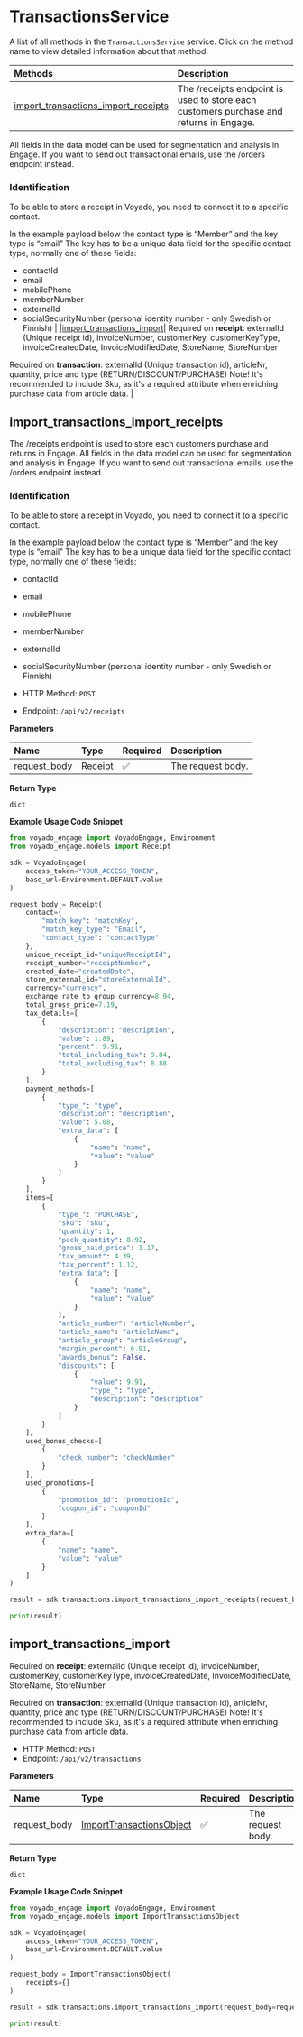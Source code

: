 # TransactionsService

A list of all methods in the `TransactionsService` service. Click on the method name to view detailed information about that method.

| Methods                                                                     | Description                                                                            |
| :-------------------------------------------------------------------------- | :------------------------------------------------------------------------------------- |
| [import_transactions_import_receipts](#import_transactions_import_receipts) | The /receipts endpoint is used to store each customers purchase and returns in Engage. |

All fields in the data model can be used for segmentation and analysis in Engage.
If you want to send out transactional emails, use the /orders endpoint instead.

### Identification

To be able to store a receipt in Voyado, you need to connect it to a specific
contact.

In the example payload below the contact type is “Member” and the key type is “email”
The key has to be a unique data field for the specific contact type,
normally one of these fields:

- contactId
- email
- mobilePhone
- memberNumber
- externalId
- socialSecurityNumber (personal identity number - only Swedish or Finnish) |
  |[import_transactions_import](#import_transactions_import)| Required on **receipt**:
  externalId (Unique receipt id), invoiceNumber, customerKey,
  customerKeyType, invoiceCreatedDate, InvoiceModifiedDate, StoreName, StoreNumber

Required on **transaction**:
externalId (Unique transaction id), articleNr, quantity, price and type (RETURN/DISCOUNT/PURCHASE)
Note! It's recommended to include Sku, as it's a required
attribute when enriching purchase data from article data. |

## import_transactions_import_receipts

The /receipts endpoint is used to store each customers purchase and returns in Engage.
All fields in the data model can be used for segmentation and analysis in Engage.
If you want to send out transactional emails, use the /orders endpoint instead.

### Identification

To be able to store a receipt in Voyado, you need to connect it to a specific
contact.

In the example payload below the contact type is “Member” and the key type is “email”
The key has to be a unique data field for the specific contact type,
normally one of these fields:

- contactId
- email
- mobilePhone
- memberNumber
- externalId
- socialSecurityNumber (personal identity number - only Swedish or Finnish)

- HTTP Method: `POST`
- Endpoint: `/api/v2/receipts`

**Parameters**

| Name         | Type                            | Required | Description       |
| :----------- | :------------------------------ | :------- | :---------------- |
| request_body | [Receipt](../models/Receipt.md) | ✅       | The request body. |

**Return Type**

`dict`

**Example Usage Code Snippet**

```python
from voyado_engage import VoyadoEngage, Environment
from voyado_engage.models import Receipt

sdk = VoyadoEngage(
    access_token="YOUR_ACCESS_TOKEN",
    base_url=Environment.DEFAULT.value
)

request_body = Receipt(
    contact={
        "match_key": "matchKey",
        "match_key_type": "Email",
        "contact_type": "contactType"
    },
    unique_receipt_id="uniqueReceiptId",
    receipt_number="receiptNumber",
    created_date="createdDate",
    store_external_id="storeExternalId",
    currency="currency",
    exchange_rate_to_group_currency=8.94,
    total_gross_price=7.19,
    tax_details=[
        {
            "description": "description",
            "value": 1.89,
            "percent": 9.91,
            "total_including_tax": 9.84,
            "total_excluding_tax": 8.88
        }
    ],
    payment_methods=[
        {
            "type_": "type",
            "description": "description",
            "value": 5.08,
            "extra_data": [
                {
                    "name": "name",
                    "value": "value"
                }
            ]
        }
    ],
    items=[
        {
            "type_": "PURCHASE",
            "sku": "sku",
            "quantity": 1,
            "pack_quantity": 8.92,
            "gross_paid_price": 1.17,
            "tax_amount": 4.39,
            "tax_percent": 1.12,
            "extra_data": [
                {
                    "name": "name",
                    "value": "value"
                }
            ],
            "article_number": "articleNumber",
            "article_name": "articleName",
            "article_group": "articleGroup",
            "margin_percent": 6.91,
            "awards_bonus": False,
            "discounts": [
                {
                    "value": 9.91,
                    "type_": "type",
                    "description": "description"
                }
            ]
        }
    ],
    used_bonus_checks=[
        {
            "check_number": "checkNumber"
        }
    ],
    used_promotions=[
        {
            "promotion_id": "promotionId",
            "coupon_id": "couponId"
        }
    ],
    extra_data=[
        {
            "name": "name",
            "value": "value"
        }
    ]
)

result = sdk.transactions.import_transactions_import_receipts(request_body=request_body)

print(result)
```

## import_transactions_import

Required on **receipt**:
externalId (Unique receipt id), invoiceNumber, customerKey,
customerKeyType, invoiceCreatedDate, InvoiceModifiedDate, StoreName, StoreNumber

Required on **transaction**:
externalId (Unique transaction id), articleNr, quantity, price and type (RETURN/DISCOUNT/PURCHASE)
Note! It's recommended to include Sku, as it's a required
attribute when enriching purchase data from article data.

- HTTP Method: `POST`
- Endpoint: `/api/v2/transactions`

**Parameters**

| Name         | Type                                                              | Required | Description       |
| :----------- | :---------------------------------------------------------------- | :------- | :---------------- |
| request_body | [ImportTransactionsObject](../models/ImportTransactionsObject.md) | ✅       | The request body. |

**Return Type**

`dict`

**Example Usage Code Snippet**

```python
from voyado_engage import VoyadoEngage, Environment
from voyado_engage.models import ImportTransactionsObject

sdk = VoyadoEngage(
    access_token="YOUR_ACCESS_TOKEN",
    base_url=Environment.DEFAULT.value
)

request_body = ImportTransactionsObject(
    receipts={}
)

result = sdk.transactions.import_transactions_import(request_body=request_body)

print(result)
```

<!-- This file was generated by liblab | https://liblab.com/ -->
